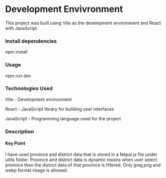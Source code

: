 # Development Envivronment
This project was built using Vite as the development environment and React with JavaScript.

### Install dependencies
npm install

### Usage
npm run dev

### Technologies Used
Vite - Development environment

React - JavaScript library for building user interfaces

JavaScript - Programming language used for the project

### Description

#### Key Point
I have used province and district data that is stored in a Nepal.js file under utills folder.
Province and district data is dynamic means when user select province then the district data of that province is filtered.
Only jpeg,png and webp format image is allowed.